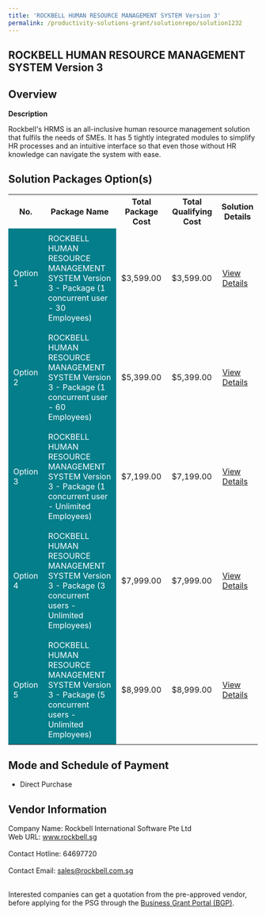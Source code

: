 ```yaml
---
title: 'ROCKBELL HUMAN RESOURCE MANAGEMENT SYSTEM Version 3'
permalink: /productivity-solutions-grant/solutionrepo/solution1232
---
```


## ROCKBELL HUMAN RESOURCE MANAGEMENT SYSTEM Version 3

## Overview

**Description**

Rockbell's HRMS is an all-inclusive human resource management solution that fulfils the needs of SMEs. It has 5 tightly integrated modules to simplify HR processes and an intuitive interface so that even those without HR knowledge can navigate the system with ease.

## Solution Packages Option(s)

<table>
<tr>
<th><b>No.</b></th>
<th><b>Package Name</b></th>
<th><b>Total Package Cost</b></th>
<th><b>Total Qualifying Cost</b></th>
<th><b>Solution Details</b></th>
</tr>
<tr>
<td style='padding: 10px; background-color: #037E8A; color: #FFFFFF;'>Option 1</td>
<td style='padding: 10px; background-color: #037E8A; color: #FFFFFF;'>ROCKBELL HUMAN RESOURCE MANAGEMENT SYSTEM Version 3 - Package (1 concurrent user - 30 Employees)</td>
<td style='padding: 10px;'>$3,599.00</td>
<td style='padding: 10px;'>$3,599.00</td>
<td style='padding: 10px;'><a href='/images/psg/Rockbell_HRMS_20210246_Desensitised_Annex_3_Part_1.pdf' target='_blank'>View Details</a></td>
</tr>
<tr>
<td style='padding: 10px; background-color: #037E8A; color: #FFFFFF;'>Option 2</td>
<td style='padding: 10px; background-color: #037E8A; color: #FFFFFF;'>ROCKBELL HUMAN RESOURCE MANAGEMENT SYSTEM Version 3 - Package (1 concurrent user - 60 Employees)</td>
<td style='padding: 10px;'>$5,399.00</td>
<td style='padding: 10px;'>$5,399.00</td>
<td style='padding: 10px;'><a href='/images/psg/Rockbell_HRMS_20210246_Desensitised_Annex_3_Part_2.pdf' target='_blank'>View Details</a></td>
</tr>
<tr>
<td style='padding: 10px; background-color: #037E8A; color: #FFFFFF;'>Option 3</td>
<td style='padding: 10px; background-color: #037E8A; color: #FFFFFF;'>ROCKBELL HUMAN RESOURCE MANAGEMENT SYSTEM Version 3 - Package (1 concurrent user - Unlimited Employees)</td>
<td style='padding: 10px;'>$7,199.00</td>
<td style='padding: 10px;'>$7,199.00</td>
<td style='padding: 10px;'><a href='/images/psg/Rockbell_HRMS_20210246_Desensitised_Annex_3_Part_3.pdf' target='_blank'>View Details</a></td>
</tr>
<tr>
<td style='padding: 10px; background-color: #037E8A; color: #FFFFFF;'>Option 4</td>
<td style='padding: 10px; background-color: #037E8A; color: #FFFFFF;'>ROCKBELL HUMAN RESOURCE MANAGEMENT SYSTEM Version 3 - Package (3 concurrent users - Unlimited Employees)</td>
<td style='padding: 10px;'>$7,999.00</td>
<td style='padding: 10px;'>$7,999.00</td>
<td style='padding: 10px;'><a href='/images/psg/Rockbell_HRMS_20210246_Desensitised_Annex_3_Part_4.pdf' target='_blank'>View Details</a></td>
</tr>
<tr>
<td style='padding: 10px; background-color: #037E8A; color: #FFFFFF;'>Option 5</td>
<td style='padding: 10px; background-color: #037E8A; color: #FFFFFF;'>ROCKBELL HUMAN RESOURCE MANAGEMENT SYSTEM Version 3 - Package (5 concurrent users - Unlimited Employees)</td>
<td style='padding: 10px;'>$8,999.00</td>
<td style='padding: 10px;'>$8,999.00</td>
<td style='padding: 10px;'><a href='/images/psg/Rockbell_HRMS_20210246_Desensitised_Annex_3_Part_5.pdf' target='_blank'>View Details</a></td>
</tr>
</table>

## Mode and Schedule of Payment

 - Direct Purchase

## Vendor Information

 Company Name: Rockbell International Software Pte Ltd<br>Web URL: www.rockbell.sg <br><br>Contact Hotline: 64697720 <br><br>Contact Email: sales@rockbell.com.sg <br><br>

Interested companies can get a quotation from the pre-approved vendor, before applying for the PSG through the <a href='https://www.businessgrants.gov.sg/' target='_blank' rel='noopener'>Business Grant Portal (BGP)</a>.

<script src="/jquery/resize-tables.js"></script>
